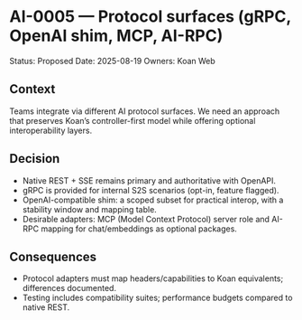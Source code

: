 # AI-0005 — Protocol surfaces (gRPC, OpenAI shim, MCP, AI-RPC)

Status: Proposed
Date: 2025-08-19
Owners: Koan Web

## Context

Teams integrate via different AI protocol surfaces. We need an approach that preserves Koan’s controller-first model while offering optional interoperability layers.

## Decision

- Native REST + SSE remains primary and authoritative with OpenAPI.
- gRPC is provided for internal S2S scenarios (opt-in, feature flagged).
- OpenAI-compatible shim: a scoped subset for practical interop, with a stability window and mapping table.
- Desirable adapters: MCP (Model Context Protocol) server role and AI-RPC mapping for chat/embeddings as optional packages.

## Consequences

- Protocol adapters must map headers/capabilities to Koan equivalents; differences documented.
- Testing includes compatibility suites; performance budgets compared to native REST.
